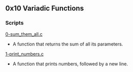 ## 0x10 Variadic Functions

### Scripts

[0-sum_them_all.c](./0-sum_them_all.c)
- A function that returns the sum of all its parameters.

[1-print_numbers.c](./1-print_numbers.c)
- A function that prints numbers, followed by a new line.


